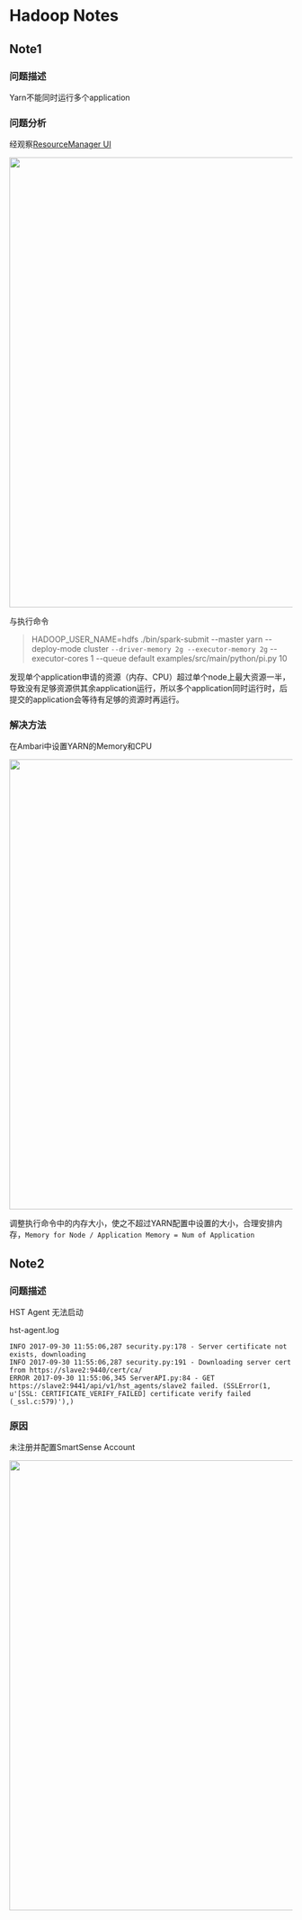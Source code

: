 # Hadoop Notes

## Note1
### 问题描述
Yarn不能同时运行多个application

### 问题分析
经观察[ResourceManager UI](http://master:8088/cluster)

<div align=center><img src="http://www.kevinsui.com/static/upload/yarn scheduler metrics.png" width="800px"/></div>

与执行命令

> HADOOP_USER_NAME=hdfs ./bin/spark-submit --master yarn --deploy-mode cluster `--driver-memory 2g --executor-memory 2g` --executor-cores 1 --queue default examples/src/main/python/pi.py 10

发现单个application申请的资源（内存、CPU）超过单个node上最大资源一半，导致没有足够资源供其余application运行，所以多个application同时运行时，后提交的application会等待有足够的资源时再运行。

### 解决方法
在Ambari中设置YARN的Memory和CPU
<div align=center><img src="http://www.kevinsui.com/static/upload/yarn memory cpu.png" width="800px"/></div>

调整执行命令中的内存大小，使之不超过YARN配置中设置的大小，合理安排内存，`Memory for Node / Application Memory = Num of Application`


## Note2
### 问题描述
HST Agent 无法启动

hst-agent.log

```
INFO 2017-09-30 11:55:06,287 security.py:178 - Server certificate not exists, downloading
INFO 2017-09-30 11:55:06,287 security.py:191 - Downloading server cert from https://slave2:9440/cert/ca/
ERROR 2017-09-30 11:55:06,345 ServerAPI.py:84 - GET https://slave2:9441/api/v1/hst_agents/slave2 failed. (SSLError(1, u'[SSL: CERTIFICATE_VERIFY_FAILED] certificate verify failed (_ssl.c:579)'),)
```

### 原因
未注册并配置SmartSense Account
<div align=center><img src="http://www.kevinsui.com/static/upload/smartsense-hst-agent-error.png" width="800px"/></div>
